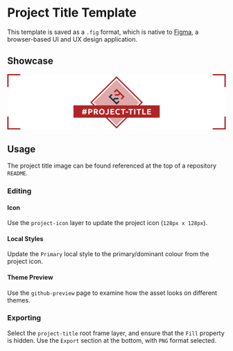 # Project Title Template

This template is saved as a `.fig` format, which is native to [Figma](https://www.figma.com/), a browser-based UI and UX design application.

## Showcase

![showcase](./.assets/showcase.png)

## Usage

The project title image can be found referenced at the top of a repository `README`.

### Editing

#### Icon

Use the `project-icon` layer to update the project icon (`128px x 128px`).

#### Local Styles

Update the `Primary` local style to the primary/dominant colour from the project icon.

#### Theme Preview

Use the `github-preview` page to examine how the asset looks on different themes.

### Exporting

Select the `project-title` root frame layer, and ensure that the `Fill` property is hidden. Use the `Export` section at the bottom, with `PNG` format selected.
